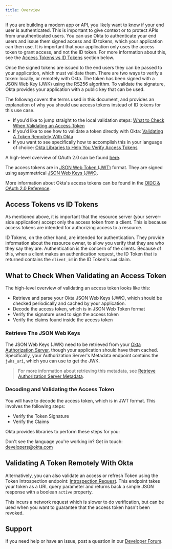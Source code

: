 ```yaml
---
title: Overview
---
```


If you are building a modern app or API, you likely want to know if your end user is authenticated. This is important to give context or to protect APIs from unauthenticated users. You can use Okta to authenticate your end users and issue them signed access and ID tokens, which your application can then use. It is important that your application only uses the access token to grant access, and not the ID token. For more information about this, see the [Access Tokens vs ID Tokens](#access-tokens-vs-id-tokens) section below.

Once the signed tokens are issued to the end users they can be passed to your application, which must validate them. There are two ways to verify a token: locally, or remotely with Okta. The token has been signed with a JSON Web Key (JWK) using the RS256 algorithm. To validate the signature, Okta provides your application with a public key that can be used.

 The followng covers the terms used in this document, and provides an explanation of why you should use access tokens instead of ID tokens for this use case.

- If you'd like to jump straight to the local validation steps: [What to Check When Validating an Access Token](#what-to-check-when-validating-an-access-token)
- If you'd like to see how to validate a token directly with Okta: [Validating A Token Remotely With Okta](#validating-a-token-remotely-with-okta)
- If you want to see specifically how to accomplish this in your language of choice: [Okta Libraries to Help You Verify Access Tokens](#okta-libraries-to-help-you-verify-access-tokens)

A high-level overview of OAuth 2.0 can be found [here](/docs/concepts/oauth-openid/#oauth-2-0).

The access tokens are in [JSON Web Token (JWT)](https://tools.ietf.org/html/rfc7519) format. They are signed using asymmetrical [JSON Web Keys (JWK)](https://tools.ietf.org/html/rfc7517).

More information about Okta's access tokens can be found in the [OIDC & OAuth 2.0 Reference](/docs/reference/api/oidc/#access-token).

## Access Tokens vs ID Tokens

As mentioned above, it is important that the resource server (your server-side application) accept only the access token from a client. This is because access tokens are intended for authorizing access to a resource.

ID Tokens, on the other hand, are intended for authentication. They provide information about the resource owner, to allow you verify that they are who they say they are. Authentication is the concern of the clients. Because of this, when a client makes an authentication request, the ID Token that is returned contains the `client_id` in the ID Token's `aud` claim.

## What to Check When Validating an Access Token

The high-level overview of validating an access token looks like this:

- Retrieve and parse your Okta JSON Web Keys (JWK), which should be checked periodically and cached by your application.
- Decode the access token, which is in JSON Web Token format
- Verify the signature used to sign the access token
- Verify the claims found inside the access token

### Retrieve The JSON Web Keys

The JSON Web Keys (JWK) need to be retrieved from your [Okta Authorization Server](/docs/guides/customize-authz-server/), though your application should have them cached. Specifically, your Authorization Server's Metadata endpoint contains the `jwks_uri`, which you can use to get the JWK.

> For more information about retrieving this metadata, see [Retrieve Authorization Server Metadata](/docs/reference/api/oidc/#well-knownoauth-authorization-server).

### Decoding and Validating the Access Token

You will have to decode the access token, which is in JWT format.  This involves the following steps:
- Verify the Token Signature
- Verify the Claims

Okta provides libraries to perform these steps for you:
<StackSelector snippet="accesstoken"/>

Don't see the language you're working in? Get in touch: <developers@okta.com>

## Validating A Token Remotely With Okta

Alternatively, you can also validate an access or refresh Token using the Token Introspection endpoint: [Introspection Request](/docs/reference/api/oidc/#introspect). This endpoint takes your token as a URL query parameter and returns back a simple JSON response with a boolean `active` property.

This incurs a network request which is slower to do verification, but can be used when you want to guarantee that the access token hasn't been revoked.

## Support

If you need help or have an issue, post a question in our [Developer Forum](https://devforum.okta.com).
